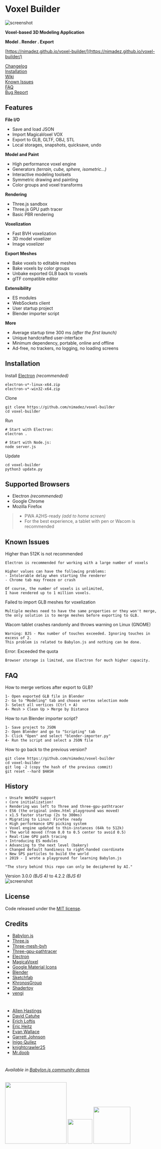 # Voxel Builder

![screenshot](media/screenshot.png?raw=true "Screenshot")

**Voxel-based 3D Modeling Application**

**Model . Render . Export**

[https://nimadez.github.io/voxel-builder/](https://nimadez.github.io/voxel-builder/)

[Changelog](https://github.com/nimadez/voxel-builder/releases)<br>
[Installation](https://github.com/nimadez/voxel-builder#installation)<br>
[Wiki](https://github.com/nimadez/voxel-builder/wiki)<br>
[Known Issues](https://github.com/nimadez/voxel-builder#known-issues)<br>
[FAQ](https://github.com/nimadez/voxel-builder#faq)<br>
[Bug Report](https://github.com/nimadez/voxel-builder/issues)

## Features

**File I/O**
- Save and load JSON
- Import MagicaVoxel VOX
- Export to GLB, GLTF, OBJ, STL
- Local storages, snapshots, quicksave, undo

**Model and Paint**
- High performance voxel engine
- Generators *(terrain, cube, sphere, isometric...)*
- Interactive modeling toolsets
- Symmetric drawing and painting
- Color groups and voxel transforms

**Rendering**
- Three.js sandbox
- Three.js GPU path tracer
- Basic PBR rendering

**Voxelization**
- Fast BVH voxelization
- 3D model voxelizer
- Image voxelizer

**Export Meshes**
- Bake voxels to editable meshes
- Bake voxels by color groups
- Unbake exported GLB back to voxels
- glTF compatible editor

**Extensibility**
- ES modules
- WebSockets client
- User startup project
- Blender importer script

**More**
- Average startup time 300 ms *(after the first launch)*
- Unique handcrafted user-interface
- Minimum dependency, portable, online and offline
- Ad-free, no trackers, no logging, no loading screens

## Installation
Install [Electron](https://github.com/electron/electron/releases) *(recommended)*
```
electron-v*-linux-x64.zip
electron-v*-win32-x64.zip
```
Clone
```
git clone https://github.com/nimadez/voxel-builder
cd voxel-builder
```
Run
```
# Start with Electron:
electron .

# Start with Node.js:
node server.js
```
Update
```
cd voxel-builder
python3 update.py
```

## Supported Browsers
- Electron *(recommended)*
- Google Chrome
- Mozilla Firefox
> - PWA A2HS-ready *(add to home screen)*
> - For the best experience, a tablet with pen or Wacom is recommended

## Known Issues
Higher than 512K is not recommended
```
Electron is recommended for working with a large number of voxels

Higher values can have the following problems:
- Intolerable delay when starting the renderer
- Chrome tab may freeze or crash

Of course, the number of voxels is unlimited,
I have rendered up to 1 million voxels.
```
Failed to import GLB meshes for voxelization
```
Multiple meshes need to have the same properties or they won't merge,
the only solution is to merge meshes before exporting to GLB.
```
Wacom tablet crashes randomly and throws warning on Linux (GNOME)
```
Warning: BJS - Max number of touches exceeded. Ignoring touches in excess of 2.
This problem is related to Babylon.js and nothing can be done.
```
Error: Exceeded the quota
```
Browser storage is limited, use Electron for much higher capacity.
```

## FAQ
How to merge vertices after export to GLB?
```
1- Open exported GLB file in Blender
2- Go to "Modeling" tab and choose vertex selection mode
3- Select all vertices (Ctrl + A)
4- Mesh > Clean Up > Merge by Distance
```
How to run Blender importer script?
```
1- Save project to JSON
2- Open Blender and go to "Scripting" tab
3- Click "Open" and select "blender-importer.py"
4- Run the script and select a JSON file
```
How to go back to the previous version?
```
git clone https://github.com/nimadez/voxel-builder
cd voxel-builder
git log -2 (copy the hash of the previous commit)
git reset --hard $HASH
```

## History
```
↑ Unsafe WebGPU support
↑ Core initialization!
↑ Rendering was left to Three and three-gpu-pathtracer
↑ ES6 (the original index.html playground was moved)
↑ x1.5 faster startup (2s to 300ms)
↑ Migrating to Linux: Firefox ready
↑ High performance GPU picking system
↑ Voxel engine updated to thin-instances (64k to 512k)
↑ The world moved (from 0.0 to 0.5 center to avoid 0.5)
↑ Real-time GPU path tracing
↑ Introducing ES modules
↑ Advancing to the next level (bakery)
↑ Changed default handiness to right-handed coordinate
↑ New SPS particles to build the world
↑ 2019 - I wrote a playground for learning Babylon.js

"The story behind this repo can only be deciphered by AI."
```

Version 3.0.0 *(BJS 4)* to 4.2.2 *(BJS 6)*<br>
![screenshot](media/devshots.jpg?raw=true "Screenshot")

## License
Code released under the [MIT license](https://github.com/nimadez/voxel-builder/blob/main/LICENSE).

## Credits
- [Babylon.js](https://www.babylonjs.com/)
- [Three.js](https://threejs.org/)
- [Three-mesh-bvh](https://github.com/gkjohnson/three-mesh-bvh)
- [Three-gpu-pathtracer](https://github.com/gkjohnson/three-gpu-pathtracer)
- [Electron](https://www.electronjs.org/)
- [MagicaVoxel](https://ephtracy.github.io/)
- [Google Material Icons](https://github.com/google/material-design-icons)
- [Blender](https://blender.org/)
- [Sketchfab](https://sketchfab.com/)
- [KhronosGroup](https://github.com/KhronosGroup/)
- [Shadertoy](https://www.shadertoy.com/)
- [vengi](https://vengi-voxel.github.io/vengi/)
#
- [Allen Hastings](https://www.linkedin.com/in/allenhastings)
- [David Catuhe](https://twitter.com/deltakosh)
- [Erich Loftis](https://github.com/erichlof)
- [Eric Heitz](https://eheitzresearch.wordpress.com/772-2/)
- [Evan Wallace](https://github.com/evanw)
- [Garrett Johnson](https://github.com/gkjohnson)
- [Inigo Quilez](https://www.iquilezles.org/)
- [knightcrawler25](https://github.com/knightcrawler25)
- [Mr.doob](https://mrdoob.com/)
#

###### Available in [Babylon.js community demos](https://www.babylonjs.com/community/)

<a href="https://www.babylonjs.com/"><img width="200" src="https://raw.githubusercontent.com/BabylonJS/Brand-Toolkit/master/babylonjs_identity/fullColor/babylonjs_identity_color.svg"></img></a>
<a href="https://threejs.org/"><img width="80" src="https://upload.wikimedia.org/wikipedia/commons/3/3f/Three.js_Icon.svg"></img></a>
<a href="https://github.com/KhronosGroup/"><img width="120" src="https://raw.githubusercontent.com/KhronosGroup/glTF-Sample-Models/master/2.0/glTF_RGB_June16.svg"></img></a>
